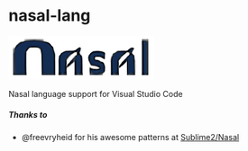 # nasal-lang
[![nasal-logo](/images/icon.png?raw=true)](https://github.com/RenanMsV/nasal-vscode)

Nasal language support for Visual Studio Code

##### Thanks to
- @freevryheid for his awesome patterns at [Sublime2/Nasal](https://github.com/freevryheid/nasal)
